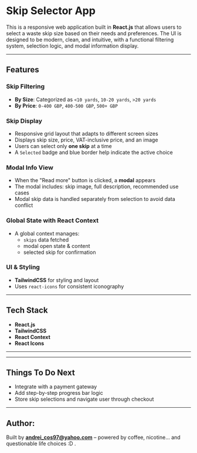 # Skip Selector App

This is a responsive web application built in **React.js** that allows users to select a waste skip size based on their needs and preferences. The UI is designed to be modern, clean, and intuitive, with a functional filtering system, selection logic, and modal information display.

---

##  Features

###  Skip Filtering
- **By Size**: Categorized as `<10 yards`, `10-20 yards`, `>20 yards`
- **By Price**: `0-400 GBP`, `400-500 GBP`, `500+ GBP`


###  Skip Display
- Responsive grid layout that adapts to different screen sizes
- Displays skip size, price, VAT-inclusive price, and an image
- Users can select only **one skip** at a time
- A `Selected` badge and blue border help indicate the active choice

###  Modal Info View
- When the "Read more" button is clicked, a **modal** appears
- The modal includes: skip image, full description, recommended use cases
- Modal skip data is handled separately from selection to avoid data conflict

###  Global State with React Context
- A global context manages:
  - `skips` data fetched
  - modal open state & content
  - selected skip for confirmation

###  UI & Styling
- **TailwindCSS** for styling and layout
- Uses `react-icons` for consistent iconography



---

##  Tech Stack

- **React.js**
- **TailwindCSS**
- **React Context**
- **React Icons**

---



---

##  Things To Do Next
- Integrate with a payment gateway
- Add step-by-step progress bar logic
- Store skip selections and navigate user through checkout

---

##  Author:

Built by **andrei_cos97@yahoo.com** – powered by coffee, nicotine... and questionable life choices :D .